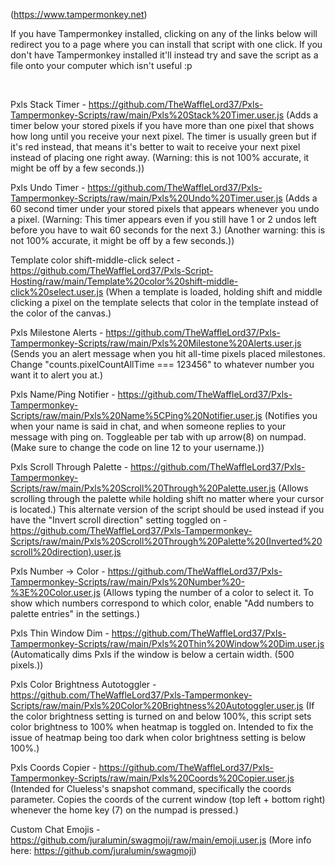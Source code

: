 (https://www.tampermonkey.net)

If you have Tampermonkey installed, clicking on any of the links below will redirect you to a page where you can install that script with one click.
If you don't have Tampermonkey installed it'll instead try and save the script as a file onto your computer which isn't useful :p

⠀

Pxls Stack Timer - https://github.com/TheWaffleLord37/Pxls-Tampermonkey-Scripts/raw/main/Pxls%20Stack%20Timer.user.js
(Adds a timer below your stored pixels if you have more than one pixel that shows how long until you receive your next pixel. The timer is usually green but if it's red instead, that means it's better to wait to receive your next pixel instead of placing one right away. (Warning: this is not 100% accurate, it might be off by a few seconds.))

Pxls Undo Timer - https://github.com/TheWaffleLord37/Pxls-Tampermonkey-Scripts/raw/main/Pxls%20Undo%20Timer.user.js
(Adds a 60 second timer under your stored pixels that appears whenever you undo a pixel. (Warning: This timer appears even if you still have 1 or 2 undos left before you have to wait 60 seconds for the next 3.) (Another warning: this is not 100% accurate, it might be off by a few seconds.))

Template color shift-middle-click select - https://github.com/TheWaffleLord37/Pxls-Script-Hosting/raw/main/Template%20color%20shift-middle-click%20select.user.js
(When a template is loaded, holding shift and middle clicking a pixel on the template selects that color in the template instead of the color of the canvas.)

Pxls Milestone Alerts - https://github.com/TheWaffleLord37/Pxls-Tampermonkey-Scripts/raw/main/Pxls%20Milestone%20Alerts.user.js
(Sends you an alert message when you hit all-time pixels placed milestones. Change "counts.pixelCountAllTime === 123456" to whatever number you want it to alert you at.)

Pxls Name/Ping Notifier - https://github.com/TheWaffleLord37/Pxls-Tampermonkey-Scripts/raw/main/Pxls%20Name%5CPing%20Notifier.user.js
(Notifies you when your name is said in chat, and when someone replies to your message with ping on. Toggleable per tab with up arrow(8) on numpad. (Make sure to change the code on line 12 to your username.))

Pxls Scroll Through Palette - https://github.com/TheWaffleLord37/Pxls-Tampermonkey-Scripts/raw/main/Pxls%20Scroll%20Through%20Palette.user.js
(Allows scrolling through the palette while holding shift no matter where your cursor is located.)
This alternate version of the script should be used instead if you have the "Invert scroll direction" setting toggled on - https://github.com/TheWaffleLord37/Pxls-Tampermonkey-Scripts/raw/main/Pxls%20Scroll%20Through%20Palette%20(Inverted%20scroll%20direction).user.js

Pxls Number -> Color - https://github.com/TheWaffleLord37/Pxls-Tampermonkey-Scripts/raw/main/Pxls%20Number%20-%3E%20Color.user.js
(Allows typing the number of a color to select it. To show which numbers correspond to which color, enable "Add numbers to palette entries" in the settings.)

Pxls Thin Window Dim - https://github.com/TheWaffleLord37/Pxls-Tampermonkey-Scripts/raw/main/Pxls%20Thin%20Window%20Dim.user.js
(Automatically dims Pxls if the window is below a certain width. (500 pixels.))

Pxls Color Brightness Autotoggler - https://github.com/TheWaffleLord37/Pxls-Tampermonkey-Scripts/raw/main/Pxls%20Color%20Brightness%20Autotoggler.user.js
(If the color brightness setting is turned on and below 100%, this script sets color brightness to 100% when heatmap is toggled on. Intended to fix the issue of heatmap being too dark when color brightness setting is below 100%.)

Pxls Coords Copier - https://github.com/TheWaffleLord37/Pxls-Tampermonkey-Scripts/raw/main/Pxls%20Coords%20Copier.user.js
(Intended for Clueless's snapshot command, specifically the coords parameter. Copies the coords of the current window (top left + bottom right) whenever the home key (7) on the numpad is pressed.)

Custom Chat Emojis - https://github.com/juralumin/swagmoji/raw/main/emoji.user.js
(More info here: https://github.com/juralumin/swagmoji)
